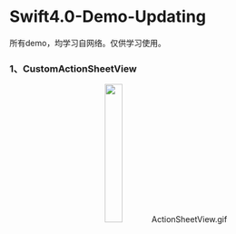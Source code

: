 # Swift4.0-Demo-Updating

所有demo，均学习自网络。仅供学习使用。

### 1、CustomActionSheetView
<center>
<img src="https://github.com/lxbboy326/Swift4.0-Demo-Updating/blob/master/CustomActionView/CustomActionView/ActionSheetView.gif" width="25%" height="25%" />
ActionSheetView.gif
</center>



